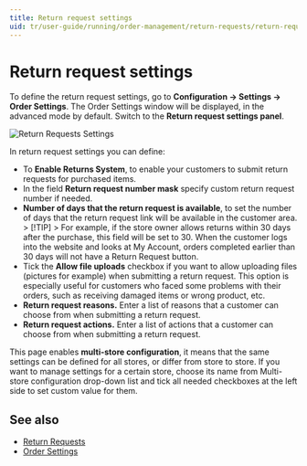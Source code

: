 ```yaml
---
title: Return request settings
uid: tr/user-guide/running/order-management/return-requests/return-requests-settings
---
```


# Return request settings

To define the return request settings, go to **Configuration → Settings → Order Settings**. The Order Settings window will be displayed, in the advanced mode by default. Switch to the **Return request settings panel**.

![Return Requests Settings](_static/return-requests-settings/return-requests-settings.png)

In return request settings you can define:

* To **Enable Returns System**, to enable your customers to submit return requests for purchased items.
* In the field **Return request number mask** specify custom return request number if needed.
* **Number of days that the return request is available**, to set the number of days that the return request link will be available in the customer area. > [!TIP] > For example, if the store owner allows returns within 30 days after the purchase, this field will be set to 30. When the customer logs into the website and looks at My Account, orders completed earlier than 30 days will not have a Return Request button.
* Tick the **Allow file uploads** checkbox if you want to allow uploading files (pictures for example) when submitting a return request. This option is especially useful for customers who faced some problems with their orders, such as receiving damaged items or wrong product, etc.
* **Return request reasons.** Enter a list of reasons that a customer can choose from when submitting a return request.
* **Return request actions.** Enter a list of actions that a customer can choose from when submitting a return request.

This page enables **multi-store configuration**, it means that the same settings can be defined for all stores, or differ from store to store. If you want to manage settings for a certain store, choose its name from Multi-store configuration drop-down list and tick all needed checkboxes at the left side to set custom value for them.

## See also

* [Return Requests](xref:tr/user-guide/running/order-management/return-requests/index)
* [Order Settings](xref:tr/user-guide/running/order-management/orders/order-settings)